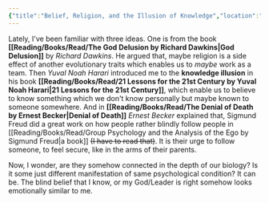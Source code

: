 ```yaml
---
{"title":"Belief, Religion, and the Illusion of Knowledge","location":"Badda, Dhaka","updated":"2023-01-12T12:31:02+06:00","tags":["beliefs","philosophy","society","thoughts"],"created":"2018-12-08T07:13:37+06:00","dg-publish":true,"dg-note-icon":1,"dg-path":"Musings/Belief, Religion, and the Illusion of Knowledge.md","permalink":"/musings/belief-religion-and-the-illusion-of-knowledge/","dgPassFrontmatter":true,"noteIcon":1}
---
```


Lately, I've been familiar with three ideas. One is from the book **[[Reading/Books/Read/The God Delusion by Richard Dawkins\|God Delusion]]** by *Richard Dawkins*. He argued that, maybe religion is a side effect of another evolutionary traits which enables us to *maybe* work as a team. Then *Yuval Noah Harari* introduced me to the **knowledge illusion** in his book **[[Reading/Books/Read/21 Lessons for the 21st Century by Yuval Noah Harari\|21 Lessons for the 21st Century]]**, which enable us to believe to know something which we don't know personally but maybe known to someone somewhere. And in **[[Reading/Books/Read/The Denial of Death by Ernest Becker\|Denial of Death]]** *Ernest Becker* explained that, Sigmund Freud did a great work on how people rather blindly follow people in [[Reading/Books/Read/Group Psychology and the Analysis of the Ego by Sigmund Freud\|a book]] ~~(I have to read that)~~. It is their urge to follow someone, to feel secure, like in the arms of their parents.

Now, I wonder, are they somehow connected in the depth of our biology? Is it some just different manifestation of same psychological condition? It can be. The blind belief that I know, or my God/Leader is right somehow looks emotionally similar to me.